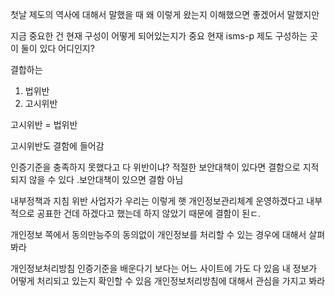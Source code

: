 첫날 제도의 역사에 대해서 말했을 때
왜 이렇게 왔는지 이해했으면 좋겠어서 말했지만

지금 중요한 건 현재 구성이 어떻게 되어있는지가 중요
현재 isms-p 제도 구성하는 곳이 둘이 있다 어디인지?






결합하는 
1. 법위반
2. 고시위반

고시위반 = 법위반

고시위반도 결함에 들어감








인증기준을 충족하지 못했다고 다 위반이냐?
적절한 보안대책이 있다면 결함으로 지적되지 않을 수 있다
.보안대책이 있으면 결함 아님







내부정책과 지침 위반
사업자가 우리는 이렇게 햇 개인정보관리체계 운영하겠다고 
내부적으로 공표한 건데
하겠다고 했는데 하지 않았기 때문에 결함이 된ㄷ.





개인정보 쪽에서 동의만능주의
동의없이 개인정보를 처리할 수 있는 경우에 대해서
살펴봐라





개인정보처리방침
인증기준을 배운다기 보다는
어느 사이트에 가도 다 있음
내 정보가 어떻게 처리되고 있는지 확인할 수 있음
개인정보처리방침에 대해서 관심을 가지고 봐라
